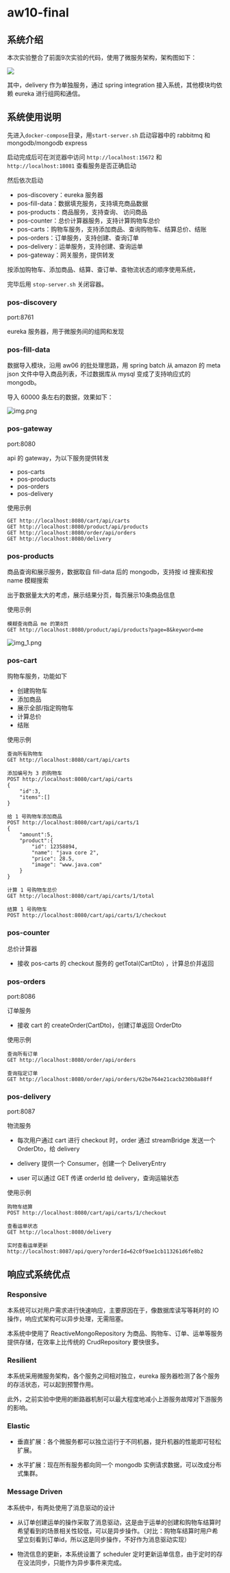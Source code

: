 # aw10-final

## 系统介绍

本次实验整合了前面9次实验的代码，使用了微服务架构，架构图如下：

![](Micropos.svg)

其中，delivery 作为单独服务，通过 spring integration 接入系统，其他模块均依赖 eureka 进行组网和通信。

## 系统使用说明

先进入`docker-compose`目录，用`start-server.sh` 启动容器中的 rabbitmq 和 mongodb/mongodb express

启动完成后可在浏览器中访问 `http://localhost:15672` 和`http://localhost:18081` 查看服务是否正确启动

然后依次启动 
- pos-discovery：eureka 服务器
- pos-fill-data：数据填充服务，支持填充商品数据
- pos-products：商品服务，支持查询、 访问商品
- pos-counter：总价计算器服务，支持计算购物车总价
- pos-carts：购物车服务，支持添加商品、查询购物车、结算总价、结账
- pos-orders：订单服务，支持创建、查询订单
- pos-delivery：运单服务，支持创建、查询运单
- pos-gateway：网关服务，提供转发

按添加购物车、添加商品、结算、查订单、查物流状态的顺序使用系统，

完毕后用 `stop-server.sh` 关闭容器。

### pos-discovery

port:8761

eureka 服务器，用于微服务间的组网和发现

### pos-fill-data

数据导入模块，沿用 aw06 的批处理思路，用 spring batch 从 amazon 的 meta json 文件中导入商品列表，不过数据库从 mysql 变成了支持响应式的 mongodb。

导入 60000 条左右的数据，效果如下：

![img.png](img.png)

### pos-gateway

port:8080

api 的 gateway，为以下服务提供转发
- pos-carts
- pos-products
- pos-orders
- pos-delivery

使用示例
```
GET http://localhost:8080/cart/api/carts
GET http://localhost:8080/product/api/products
GET http://localhost:8080/order/api/orders
GET http://localhost:8080/delivery
```

### pos-products

商品查询和展示服务，数据取自 fill-data 后的 mongodb，支持按 id 搜索和按 name 模糊搜索

出于数据量太大的考虑，展示结果分页，每页展示10条商品信息

使用示例
```
模糊查询商品 me 的第8页
GET http://localhost:8080/product/api/products?page=8&keyword=me
```

![img_1.png](img_1.png)

### pos-cart

购物车服务，功能如下
- 创建购物车
- 添加商品
- 展示全部/指定购物车
- 计算总价
- 结账

使用示例
```
查询所有购物车
GET http://localhost:8080/cart/api/carts

添加编号为 3 的购物车
POST http://localhost:8080/cart/api/carts
{
    "id":3,
    "items":[]
}

给 1 号购物车添加商品
POST http://localhost:8080/cart/api/carts/1
{
    "amount":5,
    "product":{
        "id": 12358894,
        "name": "java core 2",
        "price": 28.5,
        "image": "www.java.com"
    }
}

计算 1 号购物车总价
GET http://localhost:8080/cart/api/carts/1/total

结算 1 号购物车
POST http://localhost:8080/cart/api/carts/1/checkout
```


### pos-counter

总价计算器
- 接收 pos-carts 的 checkout 服务的 getTotal(CartDto) ，计算总价并返回

### pos-orders

port:8086

订单服务
- 接收 cart 的 createOrder(CartDto)，创建订单返回 OrderDto

使用示例
```
查询所有订单
GET http://localhost:8080/order/api/orders

查询指定订单
GET http://localhost:8080/order/api/orders/62be764e21cacb230b8a88ff
```

### pos-delivery

port:8087

物流服务

- 每次用户通过 cart 进行 checkout 时，order 通过 streamBridge 发送一个 OrderDto，给 delivery

- delivery 提供一个 Consumer<OrderDto>，创建一个 DeliveryEntry

- user 可以通过 GET 传递 orderId 给 delivery，查询运输状态

使用示例
```
购物车结算
POST http://localhost:8080/cart/api/carts/1/checkout

查看运单状态
GET http://localhost:8080/delivery

实时查看运单更新
http://localhost:8087/api/query?orderId=62c0f9ae1cb113261d6fe8b2
```

## 响应式系统优点

### Responsive

本系统可以对用户需求进行快速响应，主要原因在于，像数据库读写等耗时的 IO 操作，响应式架构可以异步处理，无需阻塞。

本系统中使用了 ReactiveMongoRepository 为商品、购物车、订单、运单等服务提供存储，在效率上比传统的 CrudRepository 要快很多。

### Resilient

本系统采用微服务架构，各个服务之间相对独立，eureka 服务器检测了各个服务的存活状态，可以起到预警作用。

此外，之前实验中使用的断路器机制可以最大程度地减小上游服务故障对下游服务的影响。

### Elastic

- 垂直扩展：各个微服务都可以独立运行于不同机器，提升机器的性能即可轻松扩展。

- 水平扩展：现在所有服务都向同一个 mongodb 实例请求数据，可以改成分布式集群。

### Message Driven

本系统中，有两处使用了消息驱动的设计

- 从订单创建运单的操作采取了消息驱动，这是由于运单的创建和购物车结算时希望看到的场景相关性较低，可以是异步操作。（对比：购物车结算时用户希望立刻看到订单id，所以这是同步操作，不好作为消息驱动实现）

- 物流信息的更新，本系统设置了 scheduler 定时更新运单信息，由于定时的存在没法同步，只能作为异步事件来完成。